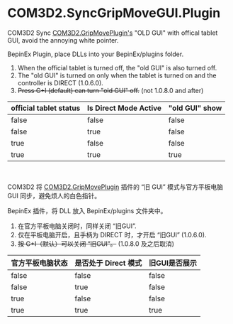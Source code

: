 # COM3D2.SyncGripMoveGUI.Plugin
 COM3D2 Sync [COM3D2.GripMovePlugin's](https://ux.getuploader.com/scarletkom_mod/download/45) "OLD GUI" with offical tablet GUI, avoid the annoying white pointer.

BepinEx Plugin, place DLLs into your BepinEx/plugins folder.

1. When the official tablet is turned off, the "old GUI" is also turned off.
2. The "old GUI" is turned on only when the tablet is turned on and the controller is DIRECT (1.0.6.0).
3. ~~Press G+I (default) can turn "old GUI" off.~~ (not 1.0.8.0 and after)


| official tablet status | 	Is Direct Mode Active | "old GUI" show   |
| :---        |    :----   |          :--- |
|false|	false|	false|
|false|	true|	false|
|true|	false|	false|
|true|	true|	true|


<br>

COM3D2 将 [COM3D2.GripMovePlugin](https://ux.getuploader.com/scarletkom_mod/download/45) 插件的 “旧 GUI” 模式与官方平板电脑 GUI 同步，避免烦人的白色指针。

BepinEx 插件，将 DLL 放入 BepinEx/plugins 文件夹中。

1. 在官方平板电脑关闭时，同样关闭 “旧GUI”.
2. 仅在平板电脑开启，且手柄为 DIRECT 时，才开启 “旧GUI” (1.0.6.0).
3. ~~按 G+I（默认）可以关闭 “旧GUI”。~~ (1.0.8.0 及之后取消)

| 官方平板电脑状态 | 是否处于 Direct 模式 | 旧GUI是否展示  |
| :---        |    :----   |          :--- |
|false|	false|	false|
|false|	true|	false|
|true|	false|	false|
|true|	true|	true|
